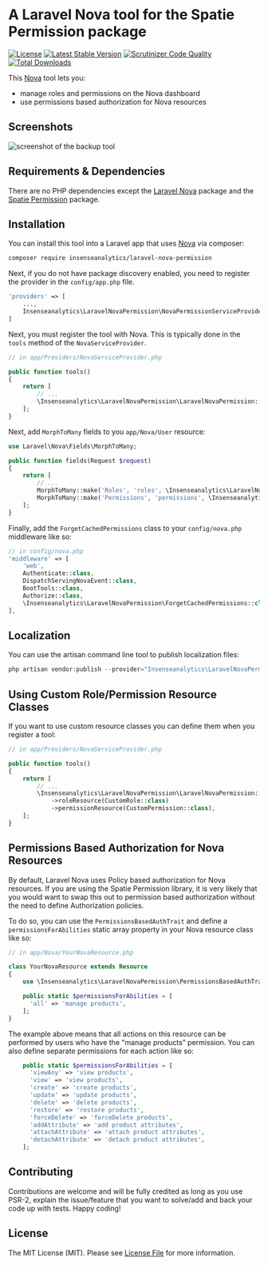 # A Laravel Nova tool for the Spatie Permission package

 [![License](https://poser.pugx.org/insenseanalytics/laravel-nova-permission/license)](https://packagist.org/packages/insenseanalytics/laravel-nova-permission)
 [![Latest Stable Version](https://poser.pugx.org/insenseanalytics/laravel-nova-permission/v/stable)](https://packagist.org/packages/insenseanalytics/laravel-nova-permission)
 [![Scrutinizer Code Quality](https://scrutinizer-ci.com/g/insenseanalytics/laravel-nova-permission/badges/quality-score.png?b=master)](https://scrutinizer-ci.com/g/insenseanalytics/laravel-nova-permission/?branch=master)
 [![Total Downloads](https://poser.pugx.org/insenseanalytics/laravel-nova-permission/downloads)](https://packagist.org/packages/insenseanalytics/laravel-nova-permission)

This [Nova](https://nova.laravel.com) tool lets you:
- manage roles and permissions on the Nova dashboard
- use permissions based authorization for Nova resources

## Screenshots
<img alt="screenshot of the backup tool" src="https://insenseanalytics.github.io/public-assets/laravel-nova-permission/nova-permission-screenshot.png" />

## Requirements & Dependencies
There are no PHP dependencies except the [Laravel Nova](https://nova.laravel.com) package and the [Spatie Permission](https://github.com/spatie/laravel-permission) package.

## Installation
You can install this tool into a Laravel app that uses [Nova](https://nova.laravel.com) via composer:

```bash
composer require insenseanalytics/laravel-nova-permission
```

Next, if you do not have package discovery enabled, you need to register the provider in the `config/app.php` file.
```php
'providers' => [
    ...,
    Insenseanalytics\LaravelNovaPermission\NovaPermissionServiceProvider::class,
]
```

Next, you must register the tool with Nova. This is typically done in the `tools` method of the `NovaServiceProvider`.

```php
// in app/Providers/NovaServiceProvider.php

public function tools()
{
    return [
        // ...
        \Insenseanalytics\LaravelNovaPermission\LaravelNovaPermission::make(),
    ];
}
```

Next, add `MorphToMany` fields to you `app/Nova/User` resource:

```php
use Laravel\Nova\Fields\MorphToMany;

public function fields(Request $request)
{
    return [
        // ...
        MorphToMany::make('Roles', 'roles', \Insenseanalytics\LaravelNovaPermission\Role::class),
        MorphToMany::make('Permissions', 'permissions', \Insenseanalytics\LaravelNovaPermission\Permission::class),
    ];
}
```

Finally, add the `ForgetCachedPermissions` class to your `config/nova.php` middleware like so:

```php
// in config/nova.php
'middleware' => [
	'web',
	Authenticate::class,
	DispatchServingNovaEvent::class,
	BootTools::class,
	Authorize::class,
	\Insenseanalytics\LaravelNovaPermission\ForgetCachedPermissions::class,
],
```

## Localization

You can use the artisan command line tool to publish localization files:

```php
php artisan vendor:publish --provider="Insenseanalytics\LaravelNovaPermission\NovaPermissionServiceProvider"
```

## Using Custom Role/Permission Resource Classes

If you want to use custom resource classes you can define them when you register a tool:

```php
// in app/Providers/NovaServiceProvider.php

public function tools()
{
    return [
        // ...
        \Insenseanalytics\LaravelNovaPermission\LaravelNovaPermission::make()
            ->roleResource(CustomRole::class)
            ->permissionResource(CustomPermission::class),
    ];
}
```

## Permissions Based Authorization for Nova Resources
By default, Laravel Nova uses Policy based authorization for Nova resources. If you are using the Spatie Permission library, it is very likely that you would want to swap this out to permission based authorization without the need to define Authorization policies.

To do so, you can use the `PermissionsBasedAuthTrait` and define a `permissionsForAbilities` static array property in your Nova resource class like so:

```php
// in app/Nova/YourNovaResource.php

class YourNovaResource extends Resource
{
    use \Insenseanalytics\LaravelNovaPermission\PermissionsBasedAuthTrait;

    public static $permissionsForAbilities = [
      'all' => 'manage products',
    ];
}
```

The example above means that all actions on this resource can be performed by users who have the "manage products" permission. You can also define separate permissions for each action like so:

```php
    public static $permissionsForAbilities = [
      'viewAny' => 'view products',
      'view' => 'view products',
      'create' => 'create products',
      'update' => 'update products',
      'delete' => 'delete products',
      'restore' => 'restore products',
      'forceDelete' => 'forceDelete products',
      'addAttribute' => 'add product attributes',
      'attachAttribute' => 'attach product attributes',
      'detachAttribute' => 'detach product attributes',
    ];
```

## Contributing

Contributions are welcome and will be fully credited as long as you use PSR-2, explain the issue/feature that you want to solve/add and back your code up with tests. Happy coding!

## License

The MIT License (MIT). Please see [License File](LICENSE.txt) for more information.
